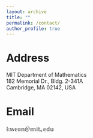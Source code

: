 ```yaml
---
layout: archive
title: ""
permalink: /contact/
author_profile: true
---
```


# Address
MIT Department of Mathematics  
182 Memorial Dr., Bldg. 2-341A  
Cambridge, MA 02142, USA  

# Email
𝕜𝕨𝕖𝕠𝕟＠𝕞𝕚𝕥｡𝕖𝕕𝕦
